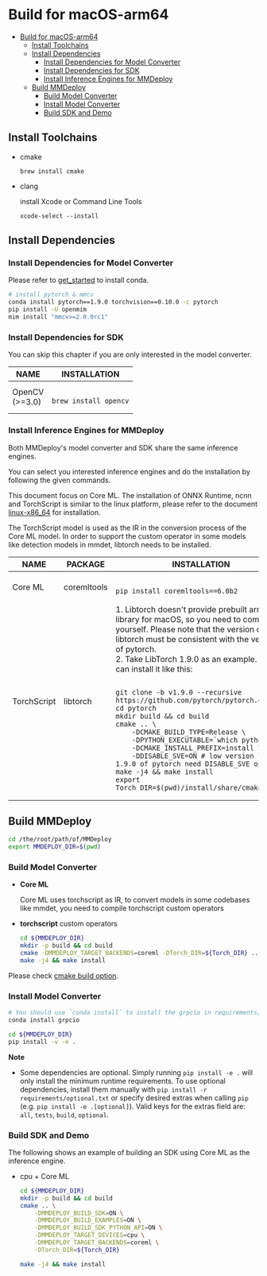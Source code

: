 # Build for macOS-arm64

- [Build for macOS-arm64](#build-for-macos-arm64)
  - [Install Toolchains](#install-toolchains)
  - [Install Dependencies](#install-dependencies)
    - [Install Dependencies for Model Converter](#install-dependencies-for-model-converter)
    - [Install Dependencies for SDK](#install-dependencies-for-sdk)
    - [Install Inference Engines for MMDeploy](#install-inference-engines-for-mmdeploy)
  - [Build MMDeploy](#build-mmdeploy)
    - [Build Model Converter](#build-model-converter)
    - [Install Model Converter](#install-model-converter)
    - [Build SDK and Demo](#build-sdk-and-demo)

## Install Toolchains

- cmake

  ```
  brew install cmake
  ```

- clang

  install Xcode or Command Line Tools

  ```
  xcode-select --install
  ```

## Install Dependencies

### Install Dependencies for Model Converter

Please refer to [get_started](../get_started.md) to install conda.

```bash
# install pytorch & mmcv
conda install pytorch==1.9.0 torchvision==0.10.0 -c pytorch
pip install -U openmim
mim install "mmcv>=2.0.0rc1"
```

### Install Dependencies for SDK

You can skip this chapter if you are only interested in the model converter.

<table class="docutils">
<thead>
  <tr>
    <th>NAME </th>
    <th>INSTALLATION </th>
  </tr>
</thead>
<tbody>
  <tr>
    <td>OpenCV<br>(>=3.0) </td>
    <td>
<pre><code>
brew install opencv
</code></pre>
    </td>
</tbody>
</table>

### Install Inference Engines for MMDeploy

Both MMDeploy's model converter and SDK share the same inference engines.

You can select you interested inference engines and do the installation by following the given commands.

This document focus on Core ML. The installation of ONNX Runtime, ncnn and TorchScript is similar to the linux platform, please refer to the document [linux-x86_64](linux-x86_64.md) for installation.

The TorchScript model is used as the IR in the conversion process of the Core ML model. In order to support the custom operator in some models like detection models in mmdet, libtorch needs to be installed.

<table  class="docutils">
<thead>
  <tr>
    <th>NAME</th>
    <th>PACKAGE</th>
    <th>INSTALLATION</th>
  </tr>
</thead>
<tbody>
  <tr>
    <td>Core ML</td>
    <td>coremltools</td>
    <td>
<pre><code>
pip install coremltools==6.0b2
</code></pre>
    </td>
  </tr>
  <tr>
  <td>TorchScript</td>
  <td>libtorch</td>
  <td>
  1. Libtorch doesn't provide prebuilt arm library for macOS, so you need to compile it yourself. Please note that the version of libtorch must be consistent with the version of pytorch. <br>
  2. Take LibTorch 1.9.0 as an example. You can install it like this:
<pre><code>
git clone -b v1.9.0 --recursive https://github.com/pytorch/pytorch.git
cd pytorch
mkdir build && cd build
cmake .. \
    -DCMAKE_BUILD_TYPE=Release \
    -DPYTHON_EXECUTABLE=`which python` \
    -DCMAKE_INSTALL_PREFIX=install \
    -DDISABLE_SVE=ON # low version like 1.9.0 of pytorch need DISABLE_SVE option
make -j4 && make install
export Torch_DIR=$(pwd)/install/share/cmake/Torch
</code></pre>
  </td>
  </tr>
</tbody>
</table>

## Build MMDeploy

```bash
cd /the/root/path/of/MMDeploy
export MMDEPLOY_DIR=$(pwd)
```

### Build Model Converter

- **Core ML**

  Core ML uses torchscript as IR, to convert models in some codebases like mmdet, you need to compile torchscript custom operators

- **torchscript** custom operators

  ```bash
  cd ${MMDEPLOY_DIR}
  mkdir -p build && cd build
  cmake -DMMDEPLOY_TARGET_BACKENDS=coreml -DTorch_DIR=${Torch_DIR} ..
  make -j4 && make install
  ```

Please check [cmake build option](cmake_option.md).

### Install Model Converter

```bash
# You should use `conda install` to install the grpcio in requirements/runtime.txt
conda install grpcio
```

```bash
cd ${MMDEPLOY_DIR}
pip install -v -e .
```

**Note**

- Some dependencies are optional. Simply running `pip install -e .` will only install the minimum runtime requirements.
  To use optional dependencies, install them manually with `pip install -r requirements/optional.txt` or specify desired extras when calling `pip` (e.g. `pip install -e .[optional]`).
  Valid keys for the extras field are: `all`, `tests`, `build`, `optional`.

### Build SDK and Demo

The following shows an example of building an SDK using Core ML as the inference engine.

- cpu + Core ML

  ```Bash
  cd ${MMDEPLOY_DIR}
  mkdir -p build && cd build
  cmake .. \
      -DMMDEPLOY_BUILD_SDK=ON \
      -DMMDEPLOY_BUILD_EXAMPLES=ON \
      -DMMDEPLOY_BUILD_SDK_PYTHON_API=ON \
      -DMMDEPLOY_TARGET_DEVICES=cpu \
      -DMMDEPLOY_TARGET_BACKENDS=coreml \
      -DTorch_DIR=${Torch_DIR}

  make -j4 && make install
  ```
